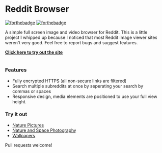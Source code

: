 # Reddit Browser

[![forthebadge](https://forthebadge.com/images/badges/built-with-love.svg)](https://forthebadge.com) [![forthebadge](https://forthebadge.com/images/badges/does-not-contain-treenuts.svg)](https://forthebadge.com)

A simple full screen image and video browser for Reddit. This is a little project I whipped up because I noticed that most Reddit image viewer sites weren't very good. Feel free to report bugs and suggest features.

[**Click here to try out the site**](https://redditbrowser.surge.sh)

#

### Features
- Fully encrypted HTTPS (all non-secure links are filtered)
- Search multiple subreddits at once by seperating your search by commas or spaces
- Responsive design, media elements are positioned to use your full view height.

### Try it out
- [Nature Pictures](https://redditbrowser.surge.sh/natureporn)
- [Nature and Space Photography](https://redditbrowser.surge.sh/earthporn,spaceporn)
- [Wallpapers](https://redditbrowser.surge.sh/wallpapers)

Pull requests welcome!
